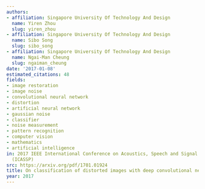 ```yaml
---
authors:
- affiliation: Singapore University Of Technology And Design
  name: Yiren Zhou
  slug: yiren_zhou
- affiliation: Singapore University Of Technology And Design
  name: Sibo Song
  slug: sibo_song
- affiliation: Singapore University Of Technology And Design
  name: Ngai-Man Cheung
  slug: ngaiman_cheung
date: '2017-01-08'
estimated_citations: 48
fields:
- image restoration
- image noise
- convolutional neural network
- distortion
- artificial neural network
- gaussian noise
- classifier
- noise measurement
- pattern recognition
- computer vision
- mathematics
- artificial intelligence
in: 2017 IEEE International Conference on Acoustics, Speech and Signal Processing
  (ICASSP)
src: https://arxiv.org/pdf/1701.01924
title: On classification of distorted images with deep convolutional neural networks
year: 2017
---
```

